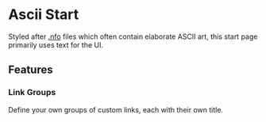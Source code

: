 # Ascii Start

Styled after [.nfo](https://en.wikipedia.org/wiki/.nfo) files which often contain elaborate ASCII art, this start page primarily uses text for the UI.

## Features

### Link Groups

Define your own groups of custom links, each with their own title.
